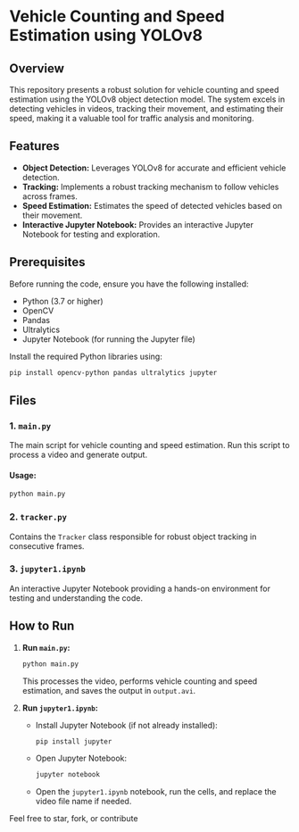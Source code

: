 # Vehicle Counting and Speed Estimation using YOLOv8

## Overview

This repository presents a robust solution for vehicle counting and speed estimation using the YOLOv8 object detection model. The system excels in detecting vehicles in videos, tracking their movement, and estimating their speed, making it a valuable tool for traffic analysis and monitoring.

## Features

- **Object Detection:** Leverages YOLOv8 for accurate and efficient vehicle detection.
- **Tracking:** Implements a robust tracking mechanism to follow vehicles across frames.
- **Speed Estimation:** Estimates the speed of detected vehicles based on their movement.
- **Interactive Jupyter Notebook:** Provides an interactive Jupyter Notebook for testing and exploration.

## Prerequisites

Before running the code, ensure you have the following installed:

- Python (3.7 or higher)
- OpenCV
- Pandas
- Ultralytics
- Jupyter Notebook (for running the Jupyter file)

Install the required Python libraries using:

```bash
pip install opencv-python pandas ultralytics jupyter
```

## Files

### 1. `main.py`

The main script for vehicle counting and speed estimation. Run this script to process a video and generate output.

#### Usage:

```bash
python main.py
```

### 2. `tracker.py`

Contains the `Tracker` class responsible for robust object tracking in consecutive frames.

### 3. `jupyter1.ipynb`

An interactive Jupyter Notebook providing a hands-on environment for testing and understanding the code.

## How to Run

1. **Run `main.py`:**

   ```bash
   python main.py
   ```

   This processes the video, performs vehicle counting and speed estimation, and saves the output in `output.avi`.

2. **Run `jupyter1.ipynb`:**

   - Install Jupyter Notebook (if not already installed):

     ```bash
     pip install jupyter
     ```

   - Open Jupyter Notebook:

     ```bash
     jupyter notebook
     ```

   - Open the `jupyter1.ipynb` notebook, run the cells, and replace the video file name if needed.
  
Feel free to star, fork, or contribute
